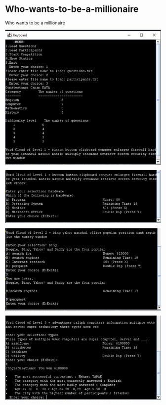 # Who-wants-to-be-a-millionaire
Who wants to be a millionaire

![banner resmi](https://github.com/emrepiristinee/Who-wants-to-be-a-millionaire/blob/main/photo/Ekran%20g%C3%B6r%C3%BCnt%C3%BCs%C3%BC%202022-03-19%20175242.png)

![banner resmi](https://github.com/emrepiristinee/Who-wants-to-be-a-millionaire/blob/main/photo/Ekran%20g%C3%B6r%C3%BCnt%C3%BCs%C3%BC%202022-03-19%20175304.png)

![banner resmi](https://github.com/emrepiristinee/Who-wants-to-be-a-millionaire/blob/main/photo/Ekran%20g%C3%B6r%C3%BCnt%C3%BCs%C3%BC%202022-03-19%20175323.png)

![banner resmi](https://github.com/emrepiristinee/Who-wants-to-be-a-millionaire/blob/main/photo/Ekran%20g%C3%B6r%C3%BCnt%C3%BCs%C3%BC%202022-03-19%20175345.png)
